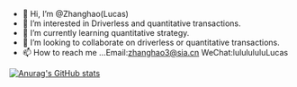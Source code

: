- 👋 Hi, I’m @Zhanghao(Lucas)
- 👀 I’m interested in Driverless and quantitative transactions.
- 🌱 I’m currently learning quantitative strategy.
- 💞️ I’m looking to collaborate on driverless or quantitative transactions.
- 📫 How to reach me ...Email:zhanghao3@sia.cn WeChat:lululululuLucas

 [![Anurag's GitHub stats](https://github-readme-stats.vercel.app/api?username=lulu-Lucas)](https://github.com/anuraghazra/github-readme-stats)


<!---
lulu-Lucas/lulu-Lucas is a ✨ special ✨ repository because its `README.md` (this file) appears on your GitHub profile.
You can click the Preview link to take a look at your changes.
--->
